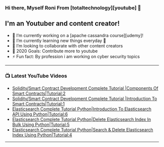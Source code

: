 ### Hi there, Myself Roni From [totaltechnology][youtube] 👋

## I'm an Youtuber and content creator!
- 🔭 I’m currently working on a [apache cassandra course][udemy]!
- 🌱 I’m currently learning new things everyday 🤣
- 👯 I’m looking to collaborate with other content creators
- 🥅 2020 Goals: Contribute more to youtube
- ⚡ Fun fact: By profession i am working on cyber security topics



---

### 📺 Latest YouTube Videos
<!-- YOUTUBE:START -->
- [Solidity/Smart Contract Development Complete Tutorial |Components Of Smart Contracts|Tutorial:2](https://www.youtube.com/watch?v=lcSWXyPBruY)
- [Solidity/Smart Contract Development Complete Tutorial |Introduction To Smart Contracts|Tutorial:1](https://www.youtube.com/watch?v=CCbGUkFrKpI)
- [Elasticsearch Complete Tutorial Python|Introduction To Elasticsearch API Using Python|Tutorial:6](https://www.youtube.com/watch?v=LchUgSMPDRI)
- [Elasticsearch Complete Tutorial Python|Delete Elasticsearch Index In Bulk Using Python|Tutorial:5](https://www.youtube.com/watch?v=JyrKZo8niMA)
- [Elasticsearch Complete Tutorial Python|Search &amp; Delete Elasticsearch Index Using Python|Tutorial:4](https://www.youtube.com/watch?v=5lG_ZLFMMIo)
<!-- YOUTUBE:END -->

---



